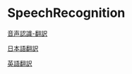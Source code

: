 # SpeechRecognition

[音声認識-翻訳](https://mei-osaka.github.io/SpeechRecognition/subtitles.html)

[日本語翻訳](https://mei-osaka.github.io/SpeechRecognition/ja/subtitles.html)

[英語翻訳](https://mei-osaka.github.io/SpeechRecognition/en/subtitles.html)
